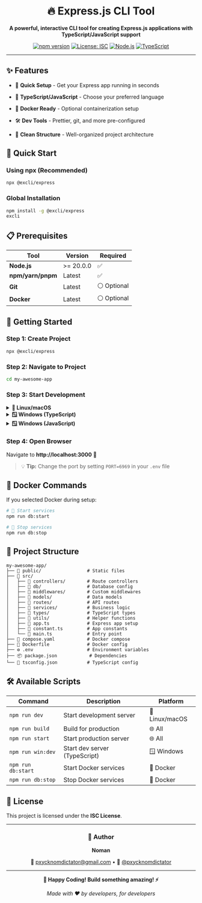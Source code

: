 <div align="center">

# 🔥 Express.js CLI Tool

**A powerful, interactive CLI tool for creating Express.js applications with TypeScript/JavaScript support**

[![npm version](https://badge.fury.io/js/%40excli%2Fexpress.svg)](https://badge.fury.io/js/%40excli%2Fexpress)
[![License: ISC](https://img.shields.io/badge/License-ISC-blue.svg)](https://opensource.org/licenses/ISC)
[![Node.js](https://img.shields.io/badge/Node.js-20+-green.svg)](https://nodejs.org/)
[![TypeScript](https://img.shields.io/badge/TypeScript-Ready-blue.svg)](https://www.typescriptlang.org/)

</div>

---

## ✨ Features

- 🚀 **Quick Setup** - Get your Express app running in seconds

- 💎 **TypeScript/JavaScript** - Choose your preferred language

- 🐳 **Docker Ready** - Optional containerization setup

- 🛠️ **Dev Tools** - Prettier, git, and more pre-configured

- 📁 **Clean Structure** - Well-organized project architecture

## 🚀 Quick Start

### Using npx (Recommended)

```bash
npx @excli/express
```

### Global Installation

```bash
npm install -g @excli/express
excli
```

## 📋 Prerequisites

| Tool              | Version   | Required    |
| ----------------- | --------- | ----------- |
| **Node.js**       | >= 20.0.0 | ✅          |
| **npm/yarn/pnpm** | Latest    | ✅          |
| **Git**           | Latest    | ⚪ Optional |
| **Docker**        | Latest    | ⚪ Optional |

## 🎯 Getting Started

### Step 1: Create Project

```bash
npx @excli/express
```

### Step 2: Navigate to Project

```bash
cd my-awesome-app
```

### Step 3: Start Development

<details>
<summary><strong>🐧 Linux/macOS</strong></summary>

```bash
npm run dev
# or
yarn dev
# or
pnpm dev
```

</details>

<details>
<summary><strong>🪟 Windows (TypeScript)</strong></summary>

**Terminal 1:**

```bash
npm run build -- --watch
```

**Terminal 2:**

```bash
npm run win:dev
```

</details>

<details>
<summary><strong>🪟 Windows (JavaScript)</strong></summary>

```bash
npm run dev
```

</details>

### Step 4: Open Browser

Navigate to **http://localhost:3000** 🎉

> 💡 **Tip:** Change the port by setting `PORT=6969` in your `.env` file

## 🐳 Docker Commands

If you selected Docker during setup:

```bash
# 🚀 Start services
npm run db:start

# 🛑 Stop services
npm run db:stop
```

## 📁 Project Structure

```
my-awesome-app/
├── 📁 public/                 # Static files
├── 📁 src/
│   ├── 📁 controllers/        # Route controllers
│   ├── 📁 db/                 # Database config
│   ├── 📁 middlewares/        # Custom middlewares
│   ├── 📁 models/             # Data models
│   ├── 📁 routes/             # API routes
│   ├── 📁 services/           # Business logic
│   ├── 📁 types/              # TypeScript types
│   ├── 📁 utils/              # Helper functions
│   ├── 📄 app.ts              # Express app setup
│   ├── 📄 constant.ts         # App constants
│   └── 📄 main.ts             # Entry point
├── 🐳 compose.yaml            # Docker compose
├── 🐳 Dockerfile              # Docker config
├── ⚙️ .env                    # Environment variables
├── 📦 package.json            # Dependencies
└── 📝 tsconfig.json           # TypeScript config
```

## 🛠️ Available Scripts

| Command            | Description                   | Platform       |
| ------------------ | ----------------------------- | -------------- |
| `npm run dev`      | Start development server      | 🐧 Linux/macOS |
| `npm run build`    | Build for production          | 🌐 All         |
| `npm run start`    | Start production server       | 🌐 All         |
| `npm run win:dev`  | Start dev server (TypeScript) | 🪟 Windows     |
| `npm run db:start` | Start Docker services         | 🐳 Docker      |
| `npm run db:stop`  | Stop Docker services          | 🐳 Docker      |

## 📝 License

This project is licensed under the **ISC License**.

---

<div align="center">

### 👤 Author

**Noman**

📧 [pxycknomdictator@gmail.com](mailto:pxycknomdictator@gmail.com) • 🐙 [@pxycknomdictator](https://github.com/pxycknomdictator)

---

**🚀 Happy Coding! Build something amazing! ⚡**

_Made with ❤️ by developers, for developers_

</div>

